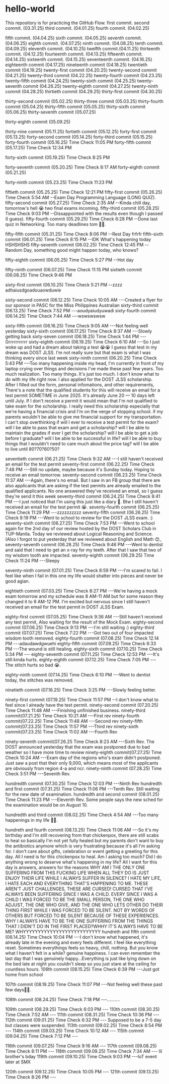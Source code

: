 # hello-world
This repository is for practicing the GitHub Flow.
first commit.
second commit. (03.31.25)
third commit. (04.01.25)
fourth commit. (04.02.25)

fifth commit. (04.04.25)
sixth commit. (04.05.25)
seventh commit. (04.06.25)
eighth commit. (04.07.25)
ninth commit. (04.08.25)
tenth commit. (04.09.25)
eleventh commit. (04.10.25)
twelfth commit.(04.11.25)
thirteenth commit. (04.12.25) 
fourteenth commit. (04.13.25)
fifteenth commit. (04.14.25)
sixteenth commit. (04.15.25)
seventeenth commit. (04.16.25)
eighteenth commit (04.17.25)
nineteenth commit (04.18.25)
twentieth commit (04.19.25)
twenty-first commit (04.20.25)
twenty-second commit (04.21.25)
twenty-third commit (04.22.25)
twenty-fourth commit (04.23.25)
twenty-fifth commit (04.24.25)
twenty-sixth commit (04.25.25)
twenty-seventh commit (04.26.25)
twenty-eighth commit (04.27.25)
twenty-ninth commit (04.28.25)
thirtieth commit (04.29.25)
thirty-first commit (04.30.25)

thirty-second commit (05.02.25)
thirty-three commit (05.03.25)
thirty-fourth commit (05.04.25)
thirty-fifth commit (05.05.25)
thirty-sixth commit (05.06.25)
thirty-seventh commit (05.07.25)

thirty-eighth commit (05.09.25)

thirty-nine commit (05.11.25) 
fortieth commit (05.12.25)
forty-first commit (05.13.25)
forty-second commit (05.14.25)
forty-third commit (05.15.25)
forty-fourth commit (05.16.25) Time Check 11:05 PM
forty-fifth commit (05.17.25) Time Check 12:34 PM

forty-sixth commit (05.19.25) Time Check 8:25 PM

forty-seventh commit (05.20.25) Time Check 8:17 AM
forty-eighth commit (05.21.25)

forty-ninth commit (05.23.25) Time Check 11:23 PM

fiftieth commit (05.25.25) Time Check 12:21 PM
fifty-first commit (05.26.25) Time Check 5:54 AM --Exam Day Programming Language (LONG QUIZ).
fifty-second commit (05.27.25) Time Check 2:35 AM --Kinda chill day, tomorrow's hell 😭 two final exams incoming.
fifty-third commit (05.28.25) Time Check 9:03 PM --Dissappointed with the results even though I passed (I guess).
fifty-fourth commit (05.29.25) Time Check  6:28 PM --Done last quiz in Networking. Too many deadlines tom 😵‍💫.

fifty-fifth commit (05.31.25) Time Check 8:06 PM --Rest Day frfrfr
fifth-sixth commit (06.01.25) Time Check 8:15 PM --IDK What's happening today HSHSHSHS
fifty-seventh commit (06.02.25) Time Check 12:45 PM --Random Day, something good might happen today, who knows? 


fifty-eighth commit (06.05.25) Time Check 5:27 PM --Hot day

fifty-ninth commit (06.07.25) Time Check 11:15 PM 
sixtieth commit (06.08.25) Time Check 9:46 PM

sixty-first commit (06.10.25) Time Check 5:21 PM --zzzz adhaiusdgoadouaowduwie

sixty-second commit (06.12.25) Time Check 10:05 AM ---Created a flyer for our sponsor in PASC for the Miss Philippines Australian 
sixty-third commit (06.13.25) Time Check 7:52 PM ---aoudyaiudyuwadi
sixty-fourth commit (06.14.25) Time Check 7:44 AM ---wswswswsw

sixty-fifth commit (06.16.25) Time Check 9:05 AM ---Not feeling well yesterday
sixty-sixth commit (06.17.25) Time Check 8:37 AM ---Slowly getting back
sixty-seven commit (06.18.25) Time Check 1:44 PM ---Grrrrrrrrrrr
sixty-eighth commit (06.19.25) Time Check 6:10 AM ---So I just woke up and had a dream about taking a test 😭😭 I guess that test in my dream was DOST JLSS. I'm not really sure but that exam is what I was thinking every since last week
sixty-ninth commit (06.20.25) Time Check 5:43 PM ---Too many happening inside my head, I'm currently in front of my laptop crying over things and decisions I've made these past few years. Too much realization. Too many things. It's just too much. I don't know what to do with my life right now. I also applied for the DOST JLSS scholarship. After I filled out the form, personal infomations, and other requirements, There's a note that the qualified students for this will receive an email for a test permit SOMETIME in June 2025. It's already June 20 — 10 days left until July. If I don't receive a permit it would mean that I'm not qualified to take exam for the scholarship. I really need this scholarship especially that we're having a financial crisis and I'm on the verge of stopping school. if my parents wouldn't be able to give me financial support for my transportation. I can't stop overthinking if will I ever to receive a test permit for the exam? will I be able to pass that exam and get a scholarship? will I be able to maintain the grades if ever I get the scholarship? will I be able to get a job before I graduate? will I be able to be successful in life? will I be able to buy things that I wouldn't need to care much about the price tag? will I be able to live until 80?70?60?50?  

seventieth commit (06.21.25) Time Check 9:32 AM ---I still haven't received an email for the test permit
seventy-first commit (06.22.25) Time Check 7:48 PM ---Still no update, maybe because it's Sunday today. Hoping to receive an email tomorrow.
seventy-second commit (06.23.25) Time Check 11:37 AM ---Again, there's no email. But I saw in an FB group that there are also applicants that are asking if the test permits are already emailed to the qualified applicants. No one answered they've received an email, so I guess they're send it this week 
seventy-third commit (06.24.25) Time Check 8:41 PM ---I just noticed that I'm using this just like a diary 🤣. Btw I still haven't received an email for the test permit 😭.
seventy-fourth commit (06.25.25) Time Check  11:29 PM ---zzzzzzzzzz
seventy-fifth commit (06.26.25) Time Check 8:19 PM ---Went to school to review for the DOST JLSS exam. :)
seventy-sixth commit (06.27.25) Time Check 7:53 PM ---Went to school again for the 2nd day of our review hosted by the DOST Scholars Club in TUP-Manila. Today we reviewed about Logical Reasoning and Science. (Also I forgot to put yesterday that we reviewed about English and Math 😊_
seventy-seventh commit (06.28.25) Time Check 9:46 PM ---Went to dentist and said that I need to get an x-ray for my teeth. After that I saw that two of my wisdom tooth are impacted.
seventy-eighth commit (06.29.25) Time Check 11:24 PM ---Sleepy

seventy-ninth commit (07.01.25) Time Check 8:59 PM ---I'm scared to fail. I feel like when I fail in this one my life would shatter into pieces and never be good agian.

eightieth commit (07.03.25) Time Check 8:27 PM ---We're having a mock exam tomorrow and my schedule was 8 AM-11 AM but for some reason they changed it to 9 AM-12 PM. I'm excited but nervous since I still haven't received an email for the test permit in DOST JLSS Exam.

eighty-first commit (07.05.25) Time Check 9:36 AM ---Still haven't received any test permit, Also waiting for the result of the Mock Exam.
eighty-second commit (07.06.25) Time Check 9:13 PM ---I'm still waiting :)
eighty-third commit (07.07.25) Time Check 7:22 PM ---Got two out of four impacted wisdom tooth removed. 
eighty-fourth commit (07.08.25) Time Check 12.14 PM ---adaudawdgwuehi
eighty-fifth commit (07.09.25) Time Check 6:33 PM ---The wound is still healing.
eighty-sixth commit (07.10.25) Time Check 5:34 PM ---
eighty-seventh commit (07.11.25) Time Check 12:53 PM ---It's still kinda hurts.
eighty-eighth commit (07.12.25) Time Check 7:05 PM ---The stitch hurts so bad 😭.

eighty-ninth commit (07.14.25) Time Check 6:10 PM ---Went to dentist today, the stitches was removed.

ninetieth commit (07.16.25) Time Check 3:25 PM ---Slowly feeling better.


ninety-first commit (07.19.25) Time Check 11:57 PM --I don't know what to feel since I already have the test permit.
ninety-second commit (07.20.25) Time Check 11:48 AM ---Finishing unfinished business.
ninety-third commit(07.21.25) Time Check 10:21 AM ---First rev
ninety-fourth commit(07.22.25) Time Check 11:48 AM ---Second rev
ninety-fifth commit(07.23.25) Time Check 11:57 PM ---Third rev
ninety-sixth commit(07.23.25) Time Check 11:02 AM ---Fourth Rev

ninety-seventh commit(07.26.25 Time Check 8:23 AM ---Sixth Rev. The DOST announced yesterday that the exam was postponed due to bad weather so I have more time to review
ninety-eighth commit(07.27.25) Time Check 10:24 AM ---Exam day of the regions who's exam didn't postponed. Just saw a post that their only 9,000, which means most of the applicants are obviously from region 4-a and ncr.
ninety-ninth commit (07.28.25) Time Check 3:51 PM ---Seventh Rev.

hundredth commit (07.30.25) Time Check 12:03 PM ---Ninth Rev
hundredth and first commit (07.31.25) Time Check 11:06 PM ---Tenth Rev. Still waiting for the new date of examination. 
hundredth and second commit (08.01.25) Time Check 11:23 PM ---Eleventh Rev. Some people says the new sched for the examination would be on August 10.

hundredth and third commit (08.02.25) Time Check 4:54 AM ---Too many happenings in my life 😵‍💫.










hundreth and fourth commit (08.13.25) Time Check 11:06 AM ---So it's my birthday and I'm still recovering from that chickenpox, there are still scabs to heal so basically I'm not yet fully healed but my parents don't want to buy the antibiotics anymore which is very frustrating because it's all I'm asking for. I don't care about gifts, celebration or event getting a greeting for this day. All I need is for this chickenpox to heal. Am I asking too much? Did I do anything wrong to deserve what's happening in my life? All I want for this day is answers, answers for the reasons WHY AM I THE ONLY ONE SUFFERING FROM THIS FUCKING LIFE WHEN ALL THEY DO IS JUST ENJOY THEIR LIFE WHILE I ALWAYS SUFFER IN SILENCE? I HATE MY LIFE, I HATE EACH AND EVERYTHING THAT'S HAPPENING TO ME. THESE AREN'T JUST CHALLENGES, THESE ARE CURSED! CURSED THAT I'VE ALWAYS BEEN SUFFERING SINCE I WAS A CHILD. EVERY SINCE I WAS A CHILD I WAS FORCED TO BE THE SMALL PERSON, THE ONE WHO ADJUST, THE ONE WHO GIVE, AND THE ONE WHO LETS OTHER DO THEIR THING FIRST WHILE I WAS FORCED TO BE SILENT. NOT BY WORDS OF OTHERS BUT FORCED TO BE SILENT BECAUSE OF THESE EXPERIENCES. WHY I ALWAYS HAVE TO BE THE ONE SUFFERING FROM THE THINGS THAT I DIDN'T DO IN THE FIRST PLACED?WHHY IT'S ALWAYS HAVE TO BE ME? WHYYYYYYYYYYYYYYYYYYYYYYYYYY
hundreth and fifth commit (08.14.25) Time Check 10:04 PM ---I don't know what happened, it's already late in the evening and every feels different. I feel like everything reset. Sometimes everythings feels so heavy, chill, nothing. But you know what I haven't felt in a while? genuine happiness. I can even remember the last day that I was genuinely happy...Everything is just like lying down on the bed late at night you couldn't sleep so you just stare at the ceiling for countless hours.
106th commit (08.15.25) Time Check 6:39 PM ---Just got home from school



107th commit (08.19.25) Time Check 11:07 PM ---Not feeling well these past few days😵‍💫.




108th commit (08.24.25) Time Check 7:18 PM ---..........




109th commit (08.29.25) Time Check 6:03 PM ---
110th commit (08.30.25) Time Check 7:52 AM ---
111th commit (08.31.25) Time Check 10:36 PM  ---
112th commit (09.01.25) Time Check 6:32 PM --- Supposed to be a 7-5 day but classes were suspended. 
113th commit (09.02.25) Time Check 8:54 PM --- 
114th commit (09.03.25) Time Check 10:12 AM ---
115th commit (09.04.25) Time Check 7:12 PM ---



116th commit (09.07.25) Time Check 9:16 AM ---
117th commit (09.08.25) Time Check 8:11 PM ---
118th commit (09.09.25) Time Check 7:34 AM --- lil brother's bday
119th commit (09.10.25) Time Check 9:03 PM ---IoT event later at SMX

120th commit (09.12.25) Time Check 10:05 PM ---
121th commit (09.13.25) Time Check 8:26 PM ---
